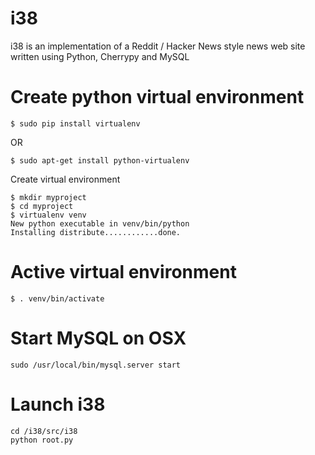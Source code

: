 i38
============

i38 is an implementation of a Reddit / Hacker News style news web site written using Python, Cherrypy and MySQL


# Create python virtual environment

```
$ sudo pip install virtualenv
```

OR 

```
$ sudo apt-get install python-virtualenv
```

Create virtual environment

```
$ mkdir myproject
$ cd myproject
$ virtualenv venv
New python executable in venv/bin/python
Installing distribute............done.
```

# Active virtual environment

```
$ . venv/bin/activate
```

# Start MySQL on OSX

```
sudo /usr/local/bin/mysql.server start
```

# Launch i38

```
cd /i38/src/i38
python root.py
```

